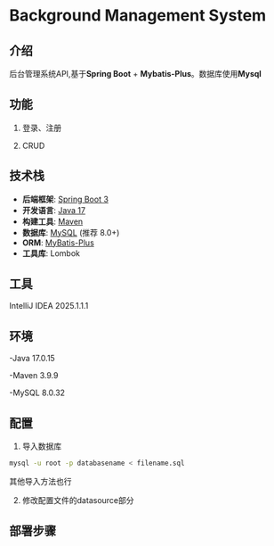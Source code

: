 # Background Management System

## 介绍

后台管理系统API,基于**Spring Boot** + **Mybatis-Plus**。数据库使用**Mysql**

## 功能

1. 登录、注册

2. CRUD

## 技术栈

- **后端框架**: [Spring Boot 3](https://spring.io/projects/spring-boot)
- **开发语言**: [Java 17](https://www.oracle.com/java/technologies/javase/jdk17-archive-downloads.html)
- **构建工具**: [Maven](https://maven.apache.org/)
- **数据库**: [MySQL](https://www.mysql.com/) (推荐 8.0+)
- **ORM**: [MyBatis-Plus](https://baomidou.com/)
- **工具库**: Lombok

## 工具

IntelliJ IDEA 2025.1.1.1

## 环境

-Java 17.0.15

-Maven 3.9.9

-MySQL 8.0.32

## 配置

1. 导入数据库

```sh
mysql -u root -p databasename < filename.sql
```
其他导入方法也行

2. 修改配置文件的datasource部分

## 部署步骤


